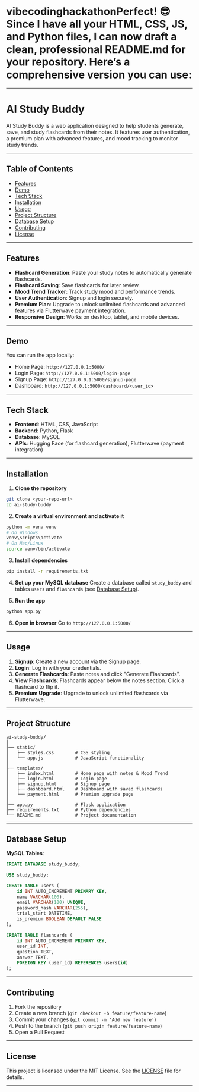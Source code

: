 # vibecodinghackathonPerfect! 😎 Since I have all your **HTML, CSS, JS, and Python files**, I can now draft a clean, professional **README.md** for your repository. Here’s a comprehensive version you can use:

---

# AI Study Buddy

AI Study Buddy is a web application designed to help students generate, save, and study flashcards from their notes. It features user authentication, a premium plan with advanced features, and mood tracking to monitor study trends.

---

## Table of Contents

* [Features](#features)
* [Demo](#demo)
* [Tech Stack](#tech-stack)
* [Installation](#installation)
* [Usage](#usage)
* [Project Structure](#project-structure)
* [Database Setup](#database-setup)
* [Contributing](#contributing)
* [License](#license)

---

## Features

* **Flashcard Generation**: Paste your study notes to automatically generate flashcards.
* **Flashcard Saving**: Save flashcards for later review.
* **Mood Trend Tracker**: Track study mood and performance trends.
* **User Authentication**: Signup and login securely.
* **Premium Plan**: Upgrade to unlock unlimited flashcards and advanced features via Flutterwave payment integration.
* **Responsive Design**: Works on desktop, tablet, and mobile devices.

---

## Demo

You can run the app locally:

* Home Page: `http://127.0.0.1:5000/`
* Login Page: `http://127.0.0.1:5000/login-page`
* Signup Page: `http://127.0.0.1:5000/signup-page`
* Dashboard: `http://127.0.0.1:5000/dashboard/<user_id>`

---

## Tech Stack

* **Frontend**: HTML, CSS, JavaScript
* **Backend**: Python, Flask
* **Database**: MySQL
* **APIs**: Hugging Face (for flashcard generation), Flutterwave (payment integration)

---

## Installation

1. **Clone the repository**

```bash
git clone <your-repo-url>
cd ai-study-buddy
```

2. **Create a virtual environment and activate it**

```bash
python -m venv venv
# On Windows
venv\Scripts\activate
# On Mac/Linux
source venv/bin/activate
```

3. **Install dependencies**

```bash
pip install -r requirements.txt
```

4. **Set up your MySQL database**
   Create a database called `study_buddy` and tables `users` and `flashcards` (see [Database Setup](#database-setup)).

5. **Run the app**

```bash
python app.py
```

6. **Open in browser**
   Go to `http://127.0.0.1:5000/`

---

## Usage

1. **Signup**: Create a new account via the Signup page.
2. **Login**: Log in with your credentials.
3. **Generate Flashcards**: Paste notes and click "Generate Flashcards".
4. **View Flashcards**: Flashcards appear below the notes section. Click a flashcard to flip it.
5. **Premium Upgrade**: Upgrade to unlock unlimited flashcards via Flutterwave.

---

## Project Structure

```
ai-study-buddy/
│
├── static/
│   ├── styles.css        # CSS styling
│   └── app.js            # JavaScript functionality
│
├── templates/
│   ├── index.html        # Home page with notes & Mood Trend
│   ├── login.html        # Login page
│   ├── signup.html       # Signup page
│   ├── dashboard.html    # Dashboard with saved flashcards
│   └── payment.html      # Premium upgrade page
│
├── app.py                # Flask application
├── requirements.txt      # Python dependencies
└── README.md             # Project documentation
```

---

## Database Setup

**MySQL Tables**:

```sql
CREATE DATABASE study_buddy;

USE study_buddy;

CREATE TABLE users (
    id INT AUTO_INCREMENT PRIMARY KEY,
    name VARCHAR(100),
    email VARCHAR(100) UNIQUE,
    password_hash VARCHAR(255),
    trial_start DATETIME,
    is_premium BOOLEAN DEFAULT FALSE
);

CREATE TABLE flashcards (
    id INT AUTO_INCREMENT PRIMARY KEY,
    user_id INT,
    question TEXT,
    answer TEXT,
    FOREIGN KEY (user_id) REFERENCES users(id)
);
```

---

## Contributing

1. Fork the repository
2. Create a new branch (`git checkout -b feature/feature-name`)
3. Commit your changes (`git commit -m 'Add new feature'`)
4. Push to the branch (`git push origin feature/feature-name`)
5. Open a Pull Request

---

## License

This project is licensed under the MIT License. See the [LICENSE](LICENSE) file for details.

---

